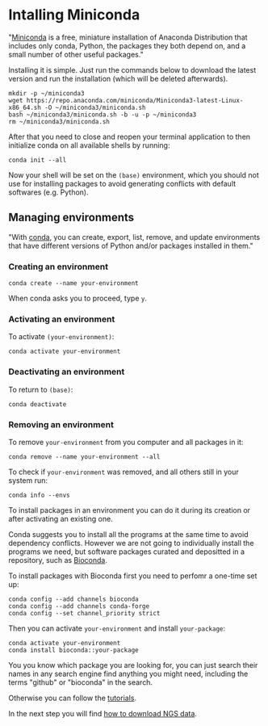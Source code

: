 # Intalling Miniconda

"[Miniconda](https://www.anaconda.com/docs/getting-started/miniconda/main) is a free, miniature installation of Anaconda Distribution that includes only conda, Python, the packages they both depend on, and a small number of other useful packages."

Installing it is simple. Just run the commands below to download the latest version and run the installation (which will be deleted afterwards).

```
mkdir -p ~/miniconda3
wget https://repo.anaconda.com/miniconda/Miniconda3-latest-Linux-x86_64.sh -O ~/miniconda3/miniconda.sh
bash ~/miniconda3/miniconda.sh -b -u -p ~/miniconda3
rm ~/miniconda3/miniconda.sh
```

After that you need to close and reopen your terminal application to then initialize conda on all available shells by running:

```
conda init --all
```

Now your shell will be set on the `(base)` environment, which you should not use for installing packages to avoid generating conflicts with default softwares (e.g. Python).

## Managing environments

"With [conda](https://docs.conda.io/projects/conda/en/latest/user-guide/tasks/manage-environments.html), you can create, export, list, remove, and update environments that have different versions of Python and/or packages installed in them."

### Creating an environment

```
conda create --name your-environment
```

When conda asks you to proceed, type `y`.

### Activating an environment

To activate `(your-environment)`:

```
conda activate your-environment
```

### Deactivating an environment

To return to `(base)`:

```
conda deactivate
```

### Removing an environment

To remove `your-environment` from you computer and all packages in it: 

```
conda remove --name your-environment --all
```

To check if `your-environment` was removed, and all others still in your system run:

```
conda info --envs
```

To install packages in an environment you can do it during its creation or after activating an existing one.

Conda suggests you to install all the programs at the same time to avoid dependency conflicts. However we are not going to individually install the programs we need, but software packages curated and depositted in a repository, such as [Bioconda](https://bioconda.github.io/).

To install packages with Bioconda first you need to perfomr a one-time set up:

```
conda config --add channels bioconda
conda config --add channels conda-forge
conda config --set channel_priority strict
```

Then you can activate `your-environment` and install `your-package`:

```
conda activate your-environment
conda install bioconda::your-package
```

You you know which package you are looking for, you can just search their names in any search engine find anything you might need, including the terms "github" or "bioconda" in the search.

Otherwise you can follow the [tutorials](https://github.com/depaulats/MARRIO_genomics/blob/main/tutorials.md).

In the next step you will find [how to download NGS data](https://github.com/depaulats/MARRIO_genomics/blob/main/seq_dump.md).
